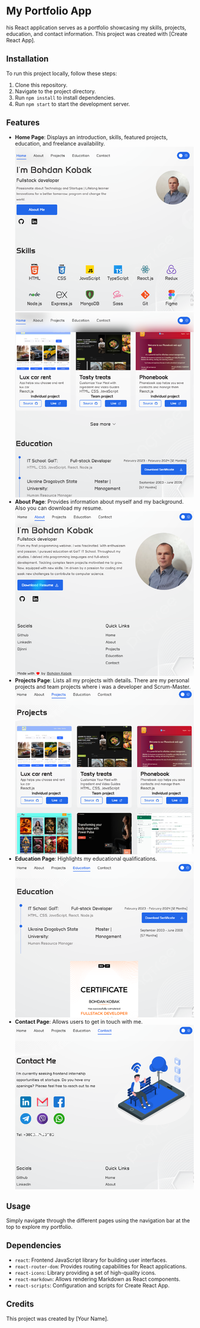 # My Portfolio App

his React application serves as a portfolio showcasing my skills, projects,
education, and contact information. This project was created with [Create React
App].

## Installation

To run this project locally, follow these steps:

1. Clone this repository.
2. Navigate to the project directory.
3. Run `npm install` to install dependencies.
4. Run `npm start` to start the development server.

## Features

- **Home Page**: Displays an introduction, skills, featured projects, education,
  and freelance availability. ![home page preview](./screens/homepage.png)
  ![home page preview](./screens/homepage2.png)
- **About Page**: Provides information about myself and my background. Also you
  can download my resume. ![about me page preview](./screens/aboutpage.png)
- **Projects Page**: Lists all my projects with details. There are my personal
  projects and team projects where i was a developer and Scrum-Master.
  ![Projects page preview](./screens/projectpage.png)
- **Education Page**: Highlights my educational qualifications.
  ![Education page preview](./screens/educationpage.png)
- **Contact Page**: Allows users to get in touch with me.
  ![contact me page preview](./screens/contactpage.png)

## Usage

Simply navigate through the different pages using the navigation bar at the top
to explore my portfolio.

## Dependencies

- `react`: Frontend JavaScript library for building user interfaces.
- `react-router-dom`: Provides routing capabilities for React applications.
- `react-icons`: Library providing a set of high-quality icons.
- `react-markdown`: Allows rendering Markdown as React components.
- `react-scripts`: Configuration and scripts for Create React App.

## Credits

This project was created by [Your Name].
